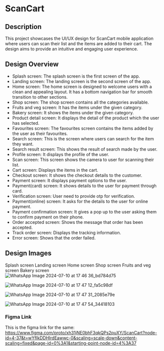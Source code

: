 # ScanCart

## Description
This project showcases the UI/UX design for ScanCart mobile application where users can scan their list and the items are added to their cart. The design aims to provide an intuitive and engaging user experience.

## Design Overview
- Splash screen: The splash screen is the first screen of the app.
- Landing screen: The landing screen is the second screen of the app.
- Home screen: The home screen is designed to welcome users with a clean and appealing layout. It has a bottom navigation bar for smooth transition to other sections.
- Shop screen: The shop screen contains all the categories available.
- Fruits and veg screen: It has the items under the given category.
- Bakery screen: It shows the items under the given category.
- Product detail screen: It displays the detail of the product which the user has selected.
- Favourites screen: The favourites screen contains the items added by the user as their favourites.
- Search screen: This is the screen where users can search for the item they want.
- Search result screen: This shows the result of search made by the user.
- Profile screen: It displays the profile of the user.
- Scan screen: This screen shows the camera to user for scanning their list.
- Cart screen: Displays the items in the cart.
- Checkout screen: It shows the checkout details to the customer.
- Payment screen: It displays payment options to the user.
- Payment(card) screen: It shows details to the user for payment through card.
- Verification screen: User need to provide otp for verification.
- Payment(online) screen: It asks for the details to the user for online payment.
- Payment confirmation screen: It gives a pop up to the user asking them to confirm payment on their phone.
- Order accepted screen: Shows the message that order has been accepted.
- Track order screen: Displays the tracking information.
- Error screen: Shows that the order failed.

## Design Images
Splash screen       Landing screen       Home screen      Shop screen      Fruits and veg screen        Bakery screen
![WhatsApp Image 2024-07-10 at 17 46 36_bd784d75](https://github.com/jhanu-bal2607/ScanCart/assets/140936201/3969c5af-9abb-425a-9620-b1618b710f2f)


![WhatsApp Image 2024-07-10 at 17 47 12_fa5c98df](https://github.com/jhanu-bal2607/ScanCart/assets/140936201/9115f90a-2f45-4433-a194-82a4f10d3bb4)


![WhatsApp Image 2024-07-10 at 17 47 31_2085e79e](https://github.com/jhanu-bal2607/ScanCart/assets/140936201/e21f3907-b247-4c7d-98ab-2826166a099c)


![WhatsApp Image 2024-07-10 at 17 47 54_34418103](https://github.com/jhanu-bal2607/ScanCart/assets/140936201/702f151a-5730-4f60-8bc7-b2307941ce4d)

### Figma Link
This is the figma link for the same: https://www.figma.com/proto/xh31jNE0bhF3qkQPs2puXY/ScanCart?node-id=4-37&t=wYfIkDDHIrdEawwc-0&scaling=scale-down&content-scaling=fixed&page-id=0%3A1&starting-point-node-id=4%3A37
